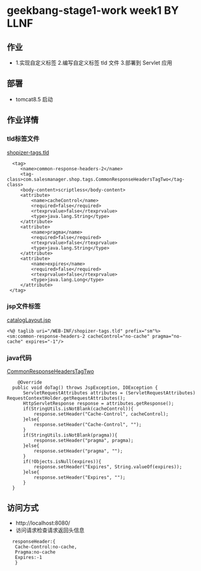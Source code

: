 # geekbang-stage1-work week1 BY LLNF
## 作业
- 1.实现自定义标签 2.编写自定义标签 tld 文件 3.部署到 Servlet 应用
## 部署
- tomcat8.5 启动
## 作业详情 
 ### tld标签文件
   [shopizer-tags.tld](https://github.com/LLNF/geekbang-work/blob/master/projects/stage-1/shopizer/sm-shop/src/main/webapp/WEB-INF/shopizer-tags.tld)
   ```
     <tag>
        <name>common-response-headers-2</name>
        <tag-class>com.salesmanager.shop.tags.CommonResponseHeadersTagTwo</tag-class>
        <body-content>scriptless</body-content>
        <attribute>
            <name>cacheControl</name>
            <required>false</required>
            <rtexprvalue>false</rtexprvalue>
            <type>java.lang.String</type>
        </attribute>
        <attribute>
            <name>pragma</name>
            <required>false</required>
            <rtexprvalue>false</rtexprvalue>
            <type>java.lang.String</type>
        </attribute>
        <attribute>
            <name>expires</name>
            <required>false</required>
            <rtexprvalue>false</rtexprvalue>
            <type>java.lang.Long</type>
        </attribute>
    </tag>
   ```
### jsp文件标签
  [catalogLayout.jsp](https://github.com/LLNF/geekbang-work/blob/master/projects/stage-1/shopizer/sm-shop/src/main/webapp/pages/shop/templates/december/catalogLayout.jsp)
  ```
  <%@ taglib uri="/WEB-INF/shopizer-tags.tld" prefix="sm"%>
  <sm:common-response-headers-2 cacheControl="no-cache" pragma="no-cache" expires="-1"/>
  ```
### java代码
  [CommonResponseHeadersTagTwo](https://github.com/LLNF/geekbang-work/blob/master/projects/stage-1/shopizer/sm-shop/src/main/java/com/salesmanager/shop/tags/CommonResponseHeadersTagTwo.java)
  ```
      @Override
    public void doTag() throws JspException, IOException {
        ServletRequestAttributes attributes = (ServletRequestAttributes) RequestContextHolder.getRequestAttributes();
        HttpServletResponse response = attributes.getResponse();
        if(StringUtils.isNotBlank(cacheControl)){
            response.setHeader("Cache-Control", cacheControl);
        }else{
            response.setHeader("Cache-Control", "");
        }
        if(StringUtils.isNotBlank(pragma)){
            response.setHeader("pragma", pragma);
        }else{
            response.setHeader("pragma", "");
        }
        if(!Objects.isNull(expires)){
            response.setHeader("Expires", String.valueOf(expires));
        }else{
            response.setHeader("Expires", "");
        }
    }
  ```
## 访问方式
- http://localhost:8080/
- 访问请求检查请求返回头信息
```
  responseHeader:{
   Cache-Control:no-cache,
   Pragma:no-cache
   Expires:-1
   }
```
